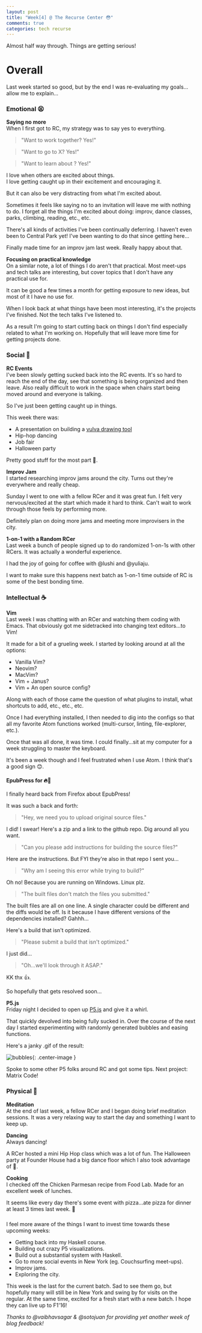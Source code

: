 ```yaml
---
layout: post
title: "Week[4] @ The Recurse Center 😳"
comments: true
categories: tech recurse
---
```


Almost half way through. Things are getting serious!

# Overall

Last week started so good, but by the end I was re-evaluating my goals... allow me to explain...

### Emotional 😫

**Saying no more**  
When I first got to RC, my strategy was to say yes to everything.

> "Want to work together? Yes!"

> "Want to go to X? Yes!"

> "Want to learn about <insert obscure topic>? Yes!"

I love when others are excited about things.  
I love getting caught up in their excitement and encouraging it.

But it can also be very distracting from what I'm excited about.

Sometimes it feels like saying no to an invitation will leave me with nothing to do. I forget all the things I'm excited about doing: improv, dance classes, parks, climbing, reading, etc., etc.

There's all kinds of activities I've been continually deferring. I haven't even been to Central Park yet! I've been wanting to do that since getting here...

Finally made time for an improv jam last week. Really happy about that.

**Focusing on practical knowledge**  
On a similar note, a lot of things I do aren't that practical. Most meet-ups and tech talks are interesting, but cover topics that I don't have any practical use for.

It can be good a few times a month for getting exposure to new ideas, but most of it I have no use for.

When I look back at what things have been most interesting, it's the projects I've finished. Not the tech talks I've listened to.

As a result I'm going to start cutting back on things I don't find especially related to what I'm working on. Hopefully that will leave more time for getting projects done.

### Social 👏

**RC Events**  
I've been slowly getting sucked back into the RC events. It's so hard to reach the end of the day, see that something is being organized and then leave. Also really difficult to work in the space when chairs start being moved around and everyone is talking.

So I've just been getting caught up in things.

This week there was:

- A presentation on building a [vulva drawing tool](https://www.theguardian.com/lifeandstyle/ng-interactive/2016/sep/23/draw-a-vulva)  
- Hip-hop dancing  
- Job fair  
- Halloween party  

Pretty good stuff for the most part 🙂.

**Improv Jam**  
I started researching improv jams around the city. Turns out they're everywhere and really cheap.

Sunday I went to one with a fellow RCer and it was great fun. I felt very nervous/excited at the start which made it hard to think. Can't wait to work through those feels by performing more.

Definitely plan on doing more jams and meeting more improvisers in the city.

**1-on-1 with a Random RCer**  
Last week a bunch of people signed up to do randomized 1-on-1s with other RCers. It was actually a wonderful experience.

I had the joy of going for coffee with @lushi and @yuliaju.

I want to make sure this happens next batch as 1-on-1 time outside of RC is some of the best bonding time.

### Intellectual ☕️

**Vim**  
Last week I was chatting with an RCer and watching them coding with Emacs. That obviously got me sidetracked into changing text editors...to Vim!

It made for a bit of a grueling week. I started by looking around at all the options:

- Vanilla Vim?  
- Neovim?  
- MacVim?  
- Vim + Janus?  
- Vim + An open source config?  

Along with each of those came the question of what plugins to install, what shortcuts to add, etc., etc., etc.

Once I had everything installed, I then needed to dig into the configs so that all my favorite Atom functions worked (multi-cursor, linting, file-explorer, etc.).

Once that was all done, it was time. I could finally...sit at my computer for a week struggling to master the keyboard.

It's been a week though and I feel frustrated when I use Atom. I think that's a good sign 😊.

#### **EpubPress for 🔥🐺**

I finally heard back from Firefox about EpubPress!

It was such a back and forth:

> "Hey, we need you to upload original source files."

I did! I swear! Here's a zip and a link to the github repo. Dig around all you want.

> "Can you please add instructions for building the source files?"

Here are the instructions. But FYI they're also in that repo I sent you...

> "Why am I seeing this error while trying to build?"

Oh no! Because you are running on Windows. Linux plz.

> "The built files don't match the files you submitted."

The built files are all on one line. A single character could be different and the diffs would be off. Is it because I have different versions of the dependencies installed? Gahhh...

Here's a build that isn't optimized.

> "Please submit a build that isn't optimized."

I just did...

> "Oh...we'll look through it ASAP."

KK thx 👍.

So hopefully that gets resolved soon...

**P5.js**  
Friday night I decided to open up [P5.js](https://p5js.org/) and give it a whirl.

That quickly devolved into being fully sucked in. Over the course of the next day I started experimenting with randomly generated bubbles and easing functions.

Here's a janky .gif of the result:

![bubbles](/assets/posts/bubbles.gif){: .center-image }

Spoke to some other P5 folks around RC and got some tips. Next project: Matrix Code!

### Physical 👊

**Meditation**  
At the end of last week, a fellow RCer and I began doing brief meditation sessions. It was a very relaxing way to start the day and something I want to keep up.

**Dancing**  
Always dancing!

A RCer hosted a mini Hip Hop class which was a lot of fun.
The Halloween party at Founder House had a big dance floor which I also took advantage of 💃.

**Cooking**  
I checked off the Chicken Parmesan recipe from Food Lab. Made for an excellent week of lunches.

It seems like every day there's some event with pizza...ate pizza for dinner at least 3 times last week. 🍕

### </End>

I feel more aware of the things I want to invest time towards these upcoming weeks:

- Getting back into my Haskell course.
- Building out crazy P5 visualizations.
- Build out a substantial system with Haskell.
- Go to more social events in New York (eg. Couchsurfing meet-ups).
- Improv jams.
- Exploring the city.

This week is the last for the current batch. Sad to see them go, but hopefully many will still be in New York and swing by for visits on the regular.
At the same time, excited for a fresh start with a new batch. I hope they can live up to F1'16!

*Thanks to @vaibhavsagar & @sotojuan for providing yet another week of blog feedback!*
